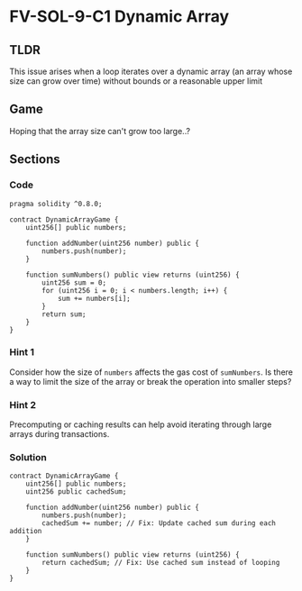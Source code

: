# FV-SOL-9-C1 Dynamic Array

## TLDR

This issue arises when a loop iterates over a dynamic array (an array whose size can grow over time) without bounds or a reasonable upper limit

## Game

Hoping that the array size can't grow too large..?

## Sections
### Code
```solidity
pragma solidity ^0.8.0;

contract DynamicArrayGame {
    uint256[] public numbers;

    function addNumber(uint256 number) public {
        numbers.push(number);
    }

    function sumNumbers() public view returns (uint256) {
        uint256 sum = 0;
        for (uint256 i = 0; i < numbers.length; i++) {
            sum += numbers[i];
        }
        return sum;
    }
}
```


### Hint 1
Consider how the size of `numbers` affects the gas cost of `sumNumbers`. Is there a way to limit the size of the array or break the operation into smaller steps?


### Hint 2
Precomputing or caching results can help avoid iterating through large arrays during transactions.


### Solution
```solidity
contract DynamicArrayGame {
    uint256[] public numbers;
    uint256 public cachedSum;

    function addNumber(uint256 number) public {
        numbers.push(number);
        cachedSum += number; // Fix: Update cached sum during each addition
    }

    function sumNumbers() public view returns (uint256) {
        return cachedSum; // Fix: Use cached sum instead of looping
    }
}
```


